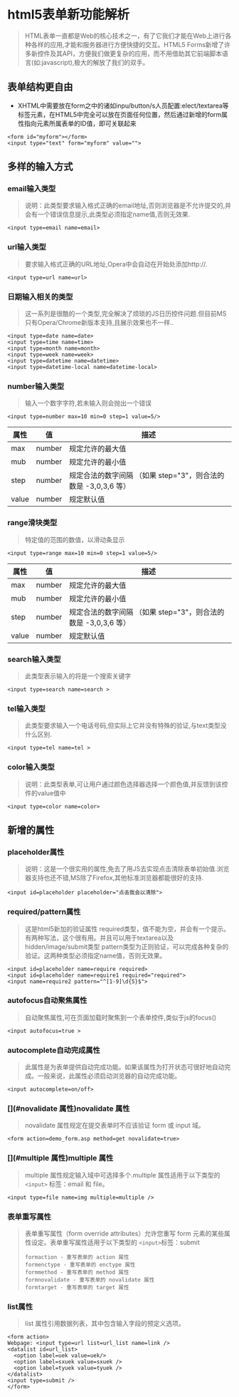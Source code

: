 # [](#html5表单新功能解析)html5表单新功能解析

> HTML表单一直都是Web的核心技术之一，有了它我们才能在Web上进行各种各样的应用,才能和服务器进行方便快捷的交互。HTML5 Forms新增了许多新控件及其API，方便我们做更复杂的应用，而不用借助其它前端脚本语言(如:javascript),极大的解放了我们的双手。

## [](#表单结构更自由)表单结构更自由

*   XHTML中需要放在form之中的诸如inpu/button/s人员配置:elect/textarea等标签元素，在HTML5中完全可以放在页面任何位置，然后通过新增的form属性指向元素所属表单的ID值，即可关联起来

```
<form id="myform"></form>
<input type="text" form="myform" value="">

```

## [](#多样的输入方式)多样的输入方式

### [](#email输入类型)email输入类型

> 说明：此类型要求输入格式正确的email地址,否则浏览器是不允许提交的,并会有一个错误信息提示,此类型必须指定name值,否则无效果.

```
<input type=email name=email>

```

### [](#url输入类型)url输入类型

> 要求输入格式正确的URL地址,Opera中会自动在开始处添加http://.

```
<input type=url name=url>

```

### [](#日期输入相关的类型)日期输入相关的类型

> 这一系列是很酷的一个类型,完全解决了烦琐的JS日历控件问题.但目前MS只有Opera/Chrome新版本支持,且展示效果也不一样..

```
<input type=date name=date>
<input type=time name=time>
<input type=month name=month>
<input type=week name=week>
<input type=datetime name=datetime>
<input type=datetime-local name=datetime-local>

```

### [](#number输入类型)number输入类型

> 输入一个数字字符,若未输入则会抛出一个错误

```
<input type=number max=10 min=0 step=1 value=5/>

```

| 属性 | 值 | 描述 |
| --- | --- | --- |
| max | number | 规定允许的最大值 |
| mub | number | 规定允许的最小值 |
| step | number | 规定合法的数字间隔 （如果 step="3"，则合法的数是 -3,0,3,6 等） |
| value | number | 规定默认值 |

### [](#range滑块类型)range滑块类型

> 特定值的范围的数值，以滑动条显示

```
<input type=range max=10 min=0 step=1 value=5/>

```

| 属性 | 值 | 描述 |
| --- | --- | --- |
| max | number | 规定允许的最大值 |
| mub | number | 规定允许的最小值 |
| step | number | 规定合法的数字间隔 （如果 step="3"，则合法的数是 -3,0,3,6 等） |
| value | number | 规定默认值 |

### [](#search输入类型)search输入类型

> 此类型表示输入的将是一个搜索关键字

```
<input type=search name=search >

```

### [](#tel输入类型)tel输入类型

> 此类型要求输入一个电话号码,但实际上它并没有特殊的验证,与text类型没什么区别.

```
<input type=tel name=tel >

```

### [](#color输入类型)color输入类型

> 说明：此类型表单,可让用户通过颜色选择器选择一个颜色值,并反馈到该控件的value值中

```
<input type=color name=color>

```

## [](#新增的属性)新增的属性

### [](#placeholder属性)placeholder属性

> 说明：这是一个很实用的属性,免去了用JS去实现点击清除表单初始值.浏览器支持也还不错,MS除了Firefox,其他标准浏览器都能很好的支持.

```
<input id=placeholder placeholder="点击我会以清除">

```

### [](#required/pattern属性)required/pattern属性

> 这是html5新加的验证属性 required类型，值不能为空，并会有一个提示。有两种写法，这个很有用。并且可以用于textarea以及hidden/image/submit类型 pattern类型为正则验证，可以完成各种复杂的验证。这两种类型必须指定name值，否则无效果。

```
<input id=placeholder name=require required>
<input id=placeholder name=require1 required="required">
<input name=require2 pattern="^[1-9]\d{5}$">

```

### [](#autofocus自动聚焦属性)autofocus自动聚焦属性

> 自动聚焦属性,可在页面加载时聚焦到一个表单控件,类似于js的focus()

```
<input autofocus=true >

```

### [](#autocomplete自动完成属性)autocomplete自动完成属性

> 此属性是为表单提供自动完成功能。如果该属性为打开状态可很好地自动完成。一般来说，此属性必须启动浏览器的自动完成功能。

```
<input autocomplete=on/off>

```

### [](#novalidate 属性)novalidate 属性

> novalidate 属性规定在提交表单时不应该验证 form 或 input 域。

```
<form action=demo_form.asp method=get novalidate=true>

```

### [](#multiple 属性)multiple 属性

> multiple 属性规定输入域中可选择多个.multiple 属性适用于以下类型的 `<input>` 标签：email 和 file。

```
<input type=file name=img multiple=multiple />

```

### [](#表单重写属性)表单重写属性

> 表单重写属性（form override attributes）允许您重写 form 元素的某些属性设定。表单重写属性适用于以下类型的 `<input>`标签：submit
>
> ```
> formaction - 重写表单的 action 属性
> formenctype - 重写表单的 enctype 属性
> formmethod - 重写表单的 method 属性
> formnovalidate - 重写表单的 novalidate 属性
> formtarget - 重写表单的 target 属性
>
> ```

### [](#list属性)list属性

> list 属性引用数据列表，其中包含输入字段的预定义选项。

```
<form action>
Webpage: <input type=url list=url_list name=link />
<datalist id=url_list>
  <option label=uek value=uek/>
  <option label=sxuek value=sxuek />
  <option label=tyuek value=tyuek />
</datalist>
<input type=submit />
</form>

```
